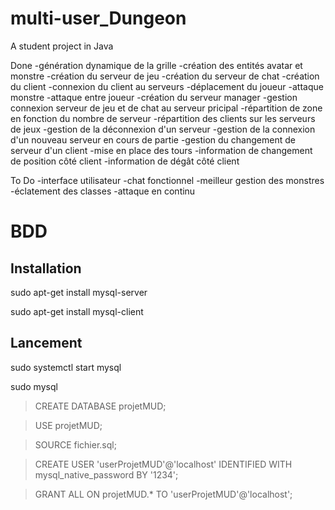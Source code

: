 # multi-user_Dungeon
A student project in Java

Done
    -génération dynamique de la grille
    -création des entités avatar et monstre
    -création du serveur de jeu
    -création du serveur de chat
    -création du client
    -connexion du client au serveurs
    -déplacement du joueur
    -attaque monstre
    -attaque entre joueur
    -création du serveur manager
    -gestion connexion serveur de jeu et de chat au serveur pricipal
    -répartition de zone en fonction du nombre de serveur
    -répartition des clients sur les serveurs de jeux
    -gestion de la déconnexion d'un serveur
    -gestion de la connexion d'un nouveau serveur en cours de partie
    -gestion du changement de serveur d'un client
    -mise en place des tours
    -information de changement de position côté client
    -information de dégât côté client

To Do
    -interface utilisateur
    -chat fonctionnel
    -meilleur gestion des monstres
    -éclatement des classes
    -attaque en continu
    
    
BDD
===

Installation
------------
sudo apt-get install mysql-server

sudo apt-get install mysql-client

Lancement
---------
sudo systemctl start mysql

sudo mysql

> CREATE DATABASE projetMUD;

> USE projetMUD;

> SOURCE fichier.sql;

> CREATE USER 'userProjetMUD'@'localhost' IDENTIFIED WITH mysql_native_password BY '1234';

> GRANT ALL ON projetMUD.* TO 'userProjetMUD'@'localhost';
